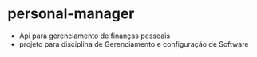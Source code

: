 # personal-manager
* Api para gerenciamento de finanças pessoais
* projeto para disciplina de Gerenciamento e configuração de Software
